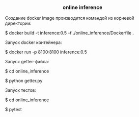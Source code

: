 <h3 align="center">online inference</h3>

Создание docker image производится командой из корневой директории:

$ docker build -t inference:0.5 -f ./online_inference/Dockerfile .

Запуск docker контейнера:

$ docker run -p 8100:8100 inference:0.5

Запуск getter-файла:

$ cd online_inference

$ python getter.py

Запуск тестов:

$ cd online_inference

$ pytest
